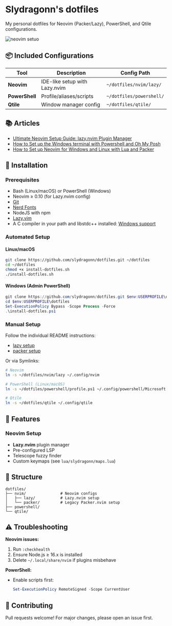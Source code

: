 # Slydragonn's dotfiles

My personal dotfiles for Neovim (Packer/Lazy), PowerShell, and Qtile configurations.

![neovim setuo](./images/neovim.png)

## 📦 Included Configurations

| Tool           | Description                   | Config Path              |
| -------------- | ----------------------------- | ------------------------ |
| **Neovim**     | IDE-like setup with Lazy.nvim | `~/dotfiles/nvim/lazy/`  |
| **PowerShell** | Profile/aliases/scripts       | `~/dotfiles/powershell/` |
| **Qtile**      | Window manager config         | `~/dotfiles/qtile/`      |

## 📚 Articles

- [Ultimate Neovim Setup Guide: lazy.nvim Plugin Manager](https://dev.to/slydragonn/ultimate-neovim-setup-guide-lazynvim-plugin-manager-23b7)
- [How to Set up the Windows terminal with Powershell and Oh My Posh](https://dev.to/slydragonn/how-to-set-up-the-windows-terminal-with-powershell-and-oh-my-posh-2ba4)
- [How to Set up Neovim for Windows and Linux with Lua and Packer](https://dev.to/slydragonn/how-to-set-up-neovim-for-windows-and-linux-with-lua-and-packer-2391)

## 🚀 Installation

### Prerequisites

- Bash (Linux/macOS) or PowerShell (Windows)
- Neovim ≥ 0.10 (for Lazy.nvim config)
- [Git](https://git-scm.com/downloads)
- [Nerd Fonts](https://www.nerdfonts.com/font-downloads)
- NodeJS with npm
- [Lazy.vim](https://github.com/folke/lazy.nvim)
- A C compiler in your path and libstdc++ installed: [Windows support](https://github.com/nvim-treesitter/nvim-treesitter/wiki/Windows-support)

### Automated Setup

#### Linux/macOS

```bash
git clone https://github.com/slydragonn/dotfiles.git ~/dotfiles
cd ~/dotfiles
chmod +x install-dotfiles.sh
./install-dotfiles.sh
```

#### Windows (Admin PowerShell)

```powershell
git clone https://github.com/slydragonn/dotfiles.git $env:USERPROFILE\dotfiles
cd $env:USERPROFILE\dotfiles
Set-ExecutionPolicy Bypass -Scope Process -Force
.\install-dotfiles.ps1
```

### Manual Setup

Follow the individual README instructions:

- [lazy setup](./nvim/lazy/README.md)
- [packer setup](./nvim/packer/README.md)

Or via Symlinks:

```bash
# Neovim
ln -s ~/dotfiles/nvim/lazy ~/.config/nvim

# PowerShell (Linux/macOS)
ln -s ~/dotfiles/powershell/profile.ps1 ~/.config/powershell/Microsoft.PowerShell_profile.ps1

# Qtile
ln -s ~/dotfiles/qtile ~/.config/qtile
```

## 🔧 Features

### Neovim Setup

- **Lazy.nvim** plugin manager
- Pre-configured LSP
- Telescope fuzzy finder
- Custom keymaps (see `lua/slydragonn/maps.lua`)

## 🧩 Structure

```
dotfiles/
├── nvim/               # Neovim configs
│   ├── lazy/           # Lazy.nvim setup
│   └── packer/         # Legacy Packer.nvim setup
├── powershell/
└── qtile/
```

## ⚠️ Troubleshooting

**Neovim issues:**

1. Run `:checkhealth`
2. Ensure Node.js ≥ 16.x is installed
3. Delete `~/.local/share/nvim` if plugins misbehave

**PowerShell:**

- Enable scripts first:
  ```powershell
  Set-ExecutionPolicy RemoteSigned -Scope CurrentUser
  ```

## 🤝 Contributing

Pull requests welcome! For major changes, please open an issue first.
